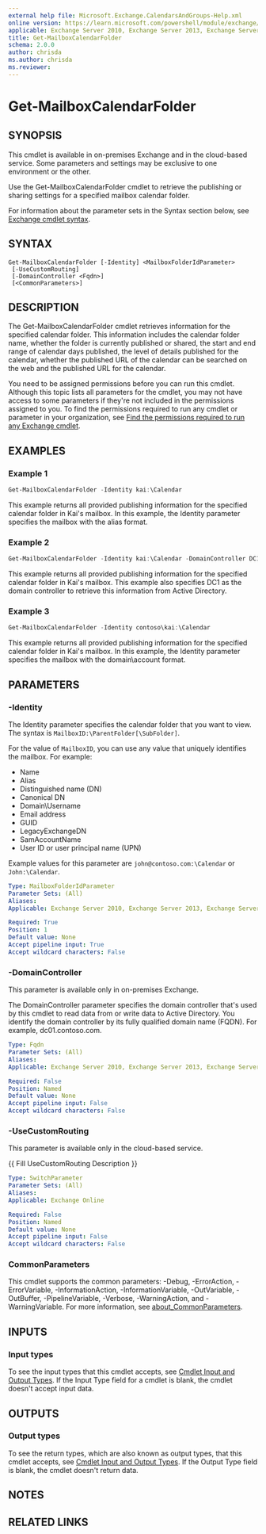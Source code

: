 ```yaml
---
external help file: Microsoft.Exchange.CalendarsAndGroups-Help.xml
online version: https://learn.microsoft.com/powershell/module/exchange/get-mailboxcalendarfolder
applicable: Exchange Server 2010, Exchange Server 2013, Exchange Server 2016, Exchange Server 2019, Exchange Online
title: Get-MailboxCalendarFolder
schema: 2.0.0
author: chrisda
ms.author: chrisda
ms.reviewer:
---
```


# Get-MailboxCalendarFolder

## SYNOPSIS
This cmdlet is available in on-premises Exchange and in the cloud-based service. Some parameters and settings may be exclusive to one environment or the other.

Use the Get-MailboxCalendarFolder cmdlet to retrieve the publishing or sharing settings for a specified mailbox calendar folder.

For information about the parameter sets in the Syntax section below, see [Exchange cmdlet syntax](https://learn.microsoft.com/powershell/exchange/exchange-cmdlet-syntax).

## SYNTAX

```
Get-MailboxCalendarFolder [-Identity] <MailboxFolderIdParameter>
 [-UseCustomRouting]
 [-DomainController <Fqdn>]
 [<CommonParameters>]
```

## DESCRIPTION
The Get-MailboxCalendarFolder cmdlet retrieves information for the specified calendar folder. This information includes the calendar folder name, whether the folder is currently published or shared, the start and end range of calendar days published, the level of details published for the calendar, whether the published URL of the calendar can be searched on the web and the published URL for the calendar.

You need to be assigned permissions before you can run this cmdlet. Although this topic lists all parameters for the cmdlet, you may not have access to some parameters if they're not included in the permissions assigned to you. To find the permissions required to run any cmdlet or parameter in your organization, see [Find the permissions required to run any Exchange cmdlet](https://learn.microsoft.com/powershell/exchange/find-exchange-cmdlet-permissions).

## EXAMPLES

### Example 1
```powershell
Get-MailboxCalendarFolder -Identity kai:\Calendar
```

This example returns all provided publishing information for the specified calendar folder in Kai's mailbox. In this example, the Identity parameter specifies the mailbox with the alias format.

### Example 2
```powershell
Get-MailboxCalendarFolder -Identity kai:\Calendar -DomainController DC1
```

This example returns all provided publishing information for the specified calendar folder in Kai's mailbox. This example also specifies DC1 as the domain controller to retrieve this information from Active Directory.

### Example 3
```powershell
Get-MailboxCalendarFolder -Identity contoso\kai:\Calendar
```

This example returns all provided publishing information for the specified calendar folder in Kai's mailbox. In this example, the Identity parameter specifies the mailbox with the domain\\account format.

## PARAMETERS

### -Identity
The Identity parameter specifies the calendar folder that you want to view. The syntax is `MailboxID:\ParentFolder[\SubFolder]`.

For the value of `MailboxID`, you can use any value that uniquely identifies the mailbox. For example:

- Name
- Alias
- Distinguished name (DN)
- Canonical DN
- Domain\\Username
- Email address
- GUID
- LegacyExchangeDN
- SamAccountName
- User ID or user principal name (UPN)

Example values for this parameter are `john@contoso.com:\Calendar` or `John:\Calendar`.

```yaml
Type: MailboxFolderIdParameter
Parameter Sets: (All)
Aliases:
Applicable: Exchange Server 2010, Exchange Server 2013, Exchange Server 2016, Exchange Server 2019, Exchange Online

Required: True
Position: 1
Default value: None
Accept pipeline input: True
Accept wildcard characters: False
```

### -DomainController
This parameter is available only in on-premises Exchange.

The DomainController parameter specifies the domain controller that's used by this cmdlet to read data from or write data to Active Directory. You identify the domain controller by its fully qualified domain name (FQDN). For example, dc01.contoso.com.

```yaml
Type: Fqdn
Parameter Sets: (All)
Aliases:
Applicable: Exchange Server 2010, Exchange Server 2013, Exchange Server 2016, Exchange Server 2019

Required: False
Position: Named
Default value: None
Accept pipeline input: False
Accept wildcard characters: False
```

### -UseCustomRouting
This parameter is available only in the cloud-based service.

{{ Fill UseCustomRouting Description }}

```yaml
Type: SwitchParameter
Parameter Sets: (All)
Aliases:
Applicable: Exchange Online

Required: False
Position: Named
Default value: None
Accept pipeline input: False
Accept wildcard characters: False
```

### CommonParameters
This cmdlet supports the common parameters: -Debug, -ErrorAction, -ErrorVariable, -InformationAction, -InformationVariable, -OutVariable, -OutBuffer, -PipelineVariable, -Verbose, -WarningAction, and -WarningVariable. For more information, see [about_CommonParameters](https://go.microsoft.com/fwlink/p/?LinkID=113216).

## INPUTS

### Input types
To see the input types that this cmdlet accepts, see [Cmdlet Input and Output Types](https://go.microsoft.com/fwlink/p/?LinkId=616387). If the Input Type field for a cmdlet is blank, the cmdlet doesn't accept input data.

## OUTPUTS

### Output types
To see the return types, which are also known as output types, that this cmdlet accepts, see [Cmdlet Input and Output Types](https://go.microsoft.com/fwlink/p/?LinkId=616387). If the Output Type field is blank, the cmdlet doesn't return data.

## NOTES

## RELATED LINKS
